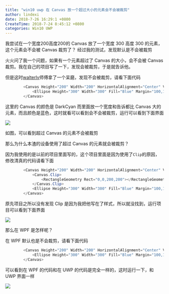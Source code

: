```yaml
---
title: "win10 uwp 在 Canvas 放一个超过大小的元素会不会被裁剪"
author: lindexi
date: 2018-7-26 16:29:1 +0800
CreateTime: 2018-7-24 8:45:12 +0800
categories: Win10 UWP
---
```


我尝试在一个宽度200高度200的 Canvas 放了一个宽度 300 高度 300 的元素，这个元素会不会被 Canvas 裁剪了？
经过我的测试，发现默认是不会被裁剪

<!--more-->



火火问了我一个问题，如果有一个元素超过了 Canvas 的大小，会不会被 Canvas 裁剪。我在自己的项目写了一下，发现会被裁剪，于是就告诉他。

但是这时[walterlv](https://walterlv.github.io/ )师傅拿了一个呆磨，发现不会被裁剪，请看下面代码

```csharp
        <Canvas Height="200" Width="200" HorizontalAlignment="Center" VerticalAlignment="Center" Background="DarkCyan">
            <Ellipse Height="300" Width="300" Fill="Blue" Margin="100,100,100,100" />
        </Canvas>
```

这里的 Canvas 的颜色是 DarkCyan 而里面放一个宽度和告诉都比 Canvas 大的元素，而且颜色是蓝色，这时就看可以看到会不会被裁剪，运行可以看到下面界面

<!-- ![](image/win10 uwp 在 Canvas 放一个超过大小的元素会不会被裁剪/win10 uwp 在 Canvas 放一个超过大小的元素会不会被裁剪0.png) -->

![](http://7xqpl8.com1.z0.glb.clouddn.com/lindexi%2F20187248521794)

如图，可以看到超过 Canvas 的元素不会被裁剪

那么为什么本渣的设备使用了超过 Canvas 的元素就会被裁剪？

因为我使用的是以前的项目里面写的，这个项目里面是因为使用了`Clip`的原因，修改清真的代码请看下面

```csharp
        <Canvas Height="200" Width="200" HorizontalAlignment="Center" VerticalAlignment="Center" Background="DarkCyan">
            <Canvas.Clip>
                <RectangleGeometry Rect="0,0,200,200"></RectangleGeometry>
            </Canvas.Clip>
            <Ellipse Height="300" Width="300" Fill="Blue" Margin="100,100,100,100" />
        </Canvas>
```

原先项目之所以没有发现 Clip 是因为我把他写在了样式，所以就没找到，运行项目可以看到下面界面

<!-- ![](image/win10 uwp 在 Canvas 放一个超过大小的元素会不会被裁剪/win10 uwp 在 Canvas 放一个超过大小的元素会不会被裁剪1.png) -->

![](http://7xqpl8.com1.z0.glb.clouddn.com/lindexi%2F201872485418713)

那么在 WPF 是怎样呢？

在 WPF 默认也是不会裁剪，请看下面代码

```csharp
        <Canvas Height="200" Width="200" HorizontalAlignment="Center" VerticalAlignment="Center" Background="DarkCyan">
            <Ellipse Height="300" Width="300" Fill="Blue" Margin="100,100,100,100" />
        </Canvas>
```

可以看到在 WPF 的代码和在 UWP 的代码是完全一样的，这时运行一下，和 UWP 界面一样

<!-- ![](image/win10 uwp 在 Canvas 放一个超过大小的元素会不会被裁剪/win10 uwp 在 Canvas 放一个超过大小的元素会不会被裁剪2.png) -->

![](http://7xqpl8.com1.z0.glb.clouddn.com/lindexi%2F201872485820743)

